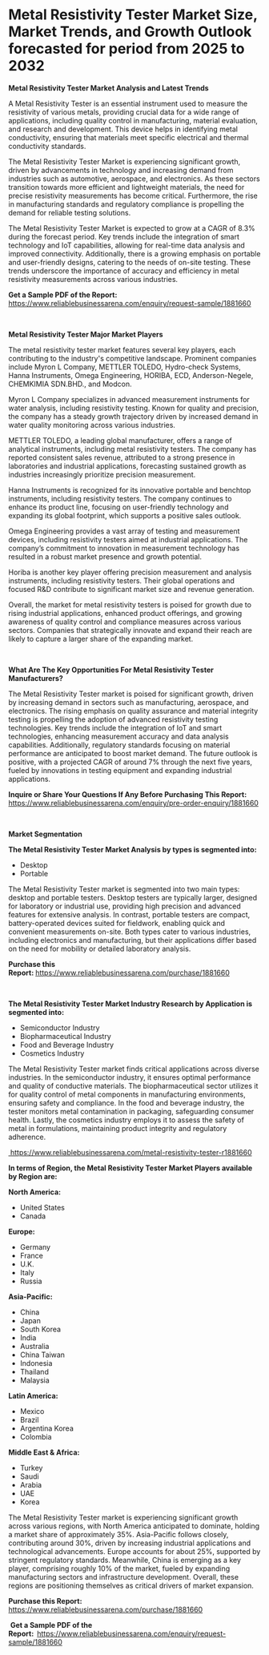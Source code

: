 <p><h1>Metal Resistivity Tester Market Size, Market Trends, and Growth Outlook forecasted for period from 2025 to 2032</h1></p><p><strong>Metal Resistivity Tester Market Analysis and Latest Trends</strong></p>
<p><p>A Metal Resistivity Tester is an essential instrument used to measure the resistivity of various metals, providing crucial data for a wide range of applications, including quality control in manufacturing, material evaluation, and research and development. This device helps in identifying metal conductivity, ensuring that materials meet specific electrical and thermal conductivity standards.</p><p>The Metal Resistivity Tester Market is experiencing significant growth, driven by advancements in technology and increasing demand from industries such as automotive, aerospace, and electronics. As these sectors transition towards more efficient and lightweight materials, the need for precise resistivity measurements has become critical. Furthermore, the rise in manufacturing standards and regulatory compliance is propelling the demand for reliable testing solutions.</p><p>The Metal Resistivity Tester Market is expected to grow at a CAGR of 8.3% during the forecast period. Key trends include the integration of smart technology and IoT capabilities, allowing for real-time data analysis and improved connectivity. Additionally, there is a growing emphasis on portable and user-friendly designs, catering to the needs of on-site testing. These trends underscore the importance of accuracy and efficiency in metal resistivity measurements across various industries.</p></p>
<p><strong>Get a Sample PDF of the Report:&nbsp;</strong> <a href="https://www.reliablebusinessarena.com/enquiry/request-sample/1881660?utm_campaign=3024&utm_medium=2&utm_source=Github&utm_content=ia&utm_term=12042025&utm_id=metal-resistivity-tester">https://www.reliablebusinessarena.com/enquiry/request-sample/1881660</a></p>
<p>&nbsp;</p>
<p><strong>Metal Resistivity Tester Major Market Players</strong></p>
<p><p>The metal resistivity tester market features several key players, each contributing to the industry's competitive landscape. Prominent companies include Myron L Company, METTLER TOLEDO, Hydro-check Systems, Hanna Instruments, Omega Engineering, HORIBA, ECD, Anderson-Negele, CHEMKIMIA SDN.BHD., and Modcon.</p><p>Myron L Company specializes in advanced measurement instruments for water analysis, including resistivity testing. Known for quality and precision, the company has a steady growth trajectory driven by increased demand in water quality monitoring across various industries.</p><p>METTLER TOLEDO, a leading global manufacturer, offers a range of analytical instruments, including metal resistivity testers. The company has reported consistent sales revenue, attributed to a strong presence in laboratories and industrial applications, forecasting sustained growth as industries increasingly prioritize precision measurement.</p><p>Hanna Instruments is recognized for its innovative portable and benchtop instruments, including resistivity testers. The company continues to enhance its product line, focusing on user-friendly technology and expanding its global footprint, which supports a positive sales outlook.</p><p>Omega Engineering provides a vast array of testing and measurement devices, including resistivity testers aimed at industrial applications. The company’s commitment to innovation in measurement technology has resulted in a robust market presence and growth potential.</p><p>Horiba is another key player offering precision measurement and analysis instruments, including resistivity testers. Their global operations and focused R&D contribute to significant market size and revenue generation.</p><p>Overall, the market for metal resistivity testers is poised for growth due to rising industrial applications, enhanced product offerings, and growing awareness of quality control and compliance measures across various sectors. Companies that strategically innovate and expand their reach are likely to capture a larger share of the expanding market.</p></p>
<p>&nbsp;</p>
<p><strong>What Are The Key Opportunities For Metal Resistivity Tester Manufacturers?</strong></p>
<p><p>The Metal Resistivity Tester market is poised for significant growth, driven by increasing demand in sectors such as manufacturing, aerospace, and electronics. The rising emphasis on quality assurance and material integrity testing is propelling the adoption of advanced resistivity testing technologies. Key trends include the integration of IoT and smart technologies, enhancing measurement accuracy and data analysis capabilities. Additionally, regulatory standards focusing on material performance are anticipated to boost market demand. The future outlook is positive, with a projected CAGR of around 7% through the next five years, fueled by innovations in testing equipment and expanding industrial applications.</p></p>
<p><strong>Inquire or Share Your Questions If Any Before Purchasing This Report:</strong> <a href="https://www.reliablebusinessarena.com/enquiry/pre-order-enquiry/1881660?utm_campaign=3024&utm_medium=2&utm_source=Github&utm_content=ia&utm_term=12042025&utm_id=metal-resistivity-tester">https://www.reliablebusinessarena.com/enquiry/pre-order-enquiry/1881660</a></p>
<p>&nbsp;</p>
<p><strong>Market Segmentation</strong></p>
<p><strong>The Metal Resistivity Tester Market Analysis by types is segmented into:</strong></p>
<p><ul><li>Desktop</li><li>Portable</li></ul></p>
<p><p>The Metal Resistivity Tester market is segmented into two main types: desktop and portable testers. Desktop testers are typically larger, designed for laboratory or industrial use, providing high precision and advanced features for extensive analysis. In contrast, portable testers are compact, battery-operated devices suited for fieldwork, enabling quick and convenient measurements on-site. Both types cater to various industries, including electronics and manufacturing, but their applications differ based on the need for mobility or detailed laboratory analysis.</p></p>
<p><strong>Purchase this Report:&nbsp;</strong><a href="https://www.reliablebusinessarena.com/purchase/1881660?utm_campaign=3024&utm_medium=2&utm_source=Github&utm_content=ia&utm_term=12042025&utm_id=metal-resistivity-tester">https://www.reliablebusinessarena.com/purchase/1881660</a></p>
<p>&nbsp;</p>
<p><strong>The Metal Resistivity Tester Market Industry Research by Application is segmented into:</strong></p>
<p><ul><li>Semiconductor Industry</li><li>Biopharmaceutical Industry</li><li>Food and Beverage Industry</li><li>Cosmetics Industry</li></ul></p>
<p><p>The Metal Resistivity Tester market finds critical applications across diverse industries. In the semiconductor industry, it ensures optimal performance and quality of conductive materials. The biopharmaceutical sector utilizes it for quality control of metal components in manufacturing environments, ensuring safety and compliance. In the food and beverage industry, the tester monitors metal contamination in packaging, safeguarding consumer health. Lastly, the cosmetics industry employs it to assess the safety of metal in formulations, maintaining product integrity and regulatory adherence.</p></p>
<p><a href="https://www.reliablebusinessarena.com/metal-resistivity-tester-r1881660?utm_campaign=3024&utm_medium=2&utm_source=Github&utm_content=ia&utm_term=12042025&utm_id=metal-resistivity-tester">&nbsp;https://www.reliablebusinessarena.com/metal-resistivity-tester-r1881660</a></p>
<p><strong>In terms of Region, the Metal Resistivity Tester Market Players available by Region are:</strong></p>
<p>
    <p> <strong> North America: </strong>
        <ul>
            <li>United States</li>
            <li>Canada</li>
        </ul>
        </p> 
    <p> <strong> Europe: </strong>
        <ul>
            <li>Germany</li>
            <li>France</li>
            <li>U.K.</li>
            <li>Italy</li>
            <li>Russia</li>
        </ul>
        </p> 
    <p> <strong> Asia-Pacific: </strong>
        <ul>
            <li>China</li>
            <li>Japan</li>
            <li>South Korea</li>
            <li>India</li>
            <li>Australia</li>
            <li>China Taiwan</li>
            <li>Indonesia</li>
            <li>Thailand</li>
            <li>Malaysia</li>
        </ul>
        </p> 
    <p> <strong> Latin America: </strong>
        <ul>
            <li>Mexico</li>
            <li>Brazil</li>
            <li>Argentina Korea</li>
            <li>Colombia</li>
        </ul>
        </p> 
    <p> <strong> Middle East & Africa: </strong>
        <ul>
            <li>Turkey</li>
            <li>Saudi</li>
            <li>Arabia</li>
            <li>UAE</li>
            <li>Korea</li>
        </ul>
    </p>
    </p>
<p><p>The Metal Resistivity Tester market is experiencing significant growth across various regions, with North America anticipated to dominate, holding a market share of approximately 35%. Asia-Pacific follows closely, contributing around 30%, driven by increasing industrial applications and technological advancements. Europe accounts for about 25%, supported by stringent regulatory standards. Meanwhile, China is emerging as a key player, comprising roughly 10% of the market, fueled by expanding manufacturing sectors and infrastructure development. Overall, these regions are positioning themselves as critical drivers of market expansion.</p></p>
<p><strong>Purchase this Report: </strong><a href="https://www.reliablebusinessarena.com/purchase/1881660?utm_campaign=3024&utm_medium=2&utm_source=Github&utm_content=ia&utm_term=12042025&utm_id=metal-resistivity-tester">https://www.reliablebusinessarena.com/purchase/1881660</a></p>
<p>&nbsp;<strong>Get a Sample PDF of the Report:&nbsp;&nbsp;</strong><a href="https://www.reliablebusinessarena.com/enquiry/request-sample/1881660?utm_campaign=3024&utm_medium=2&utm_source=Github&utm_content=ia&utm_term=12042025&utm_id=metal-resistivity-tester">https://www.reliablebusinessarena.com/enquiry/request-sample/1881660</a></p>
<p><strong></strong></p>
<p><p></p><p></p><p></p></p>
